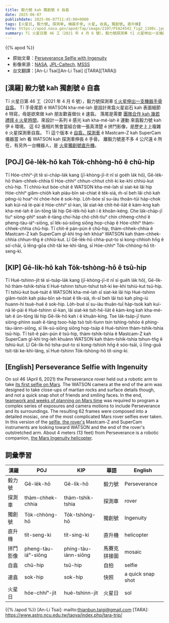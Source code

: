 ```yaml
---
title: 毅力號 kah 獨創號 ê 自翕
date: 2025-06-07
publishdate: 2025-06-07T11:45:00+0800
tags: [火星日, 毅力號, 探測車, 機器手骨, 火星, 自翕, 獨創號, 直升機]
hero: https://apod.nasa.gov/apod/fap/image/2107/PIA24542_fig2_1100c.jpg
summary: Tī 火星日第 46 工（2021 年 4 月 6 號），毅力號探測車 tī 火星伸出一支機器手骨自翕。
---
```


{{% apod %}}

- 原始文章：[Perseverance Selfie with Ingenuity](https://apod.nasa.gov/apod/ap210701.html)
- 影像來源：[NASA](https://www.nasa.gov/), [JPL-Caltech](https://www.jpl.nasa.gov), [MSSS](http://www.msss.com/)
- 台文翻譯：[An-Li Tsai][An-Li Tsai] ([TARA][TARA])



## [漢羅] 毅力號 kah 獨創號 ê 自翕
Tī 火星日第 46 工（2021 年 4 月 6 號），毅力號探測車 [tī 火星伸出一支機器手骨自翕][its first selfie on Mars]。
Tī 手骨尾節 ê WATSON kha-mé-lah 是設計來翕火星岩石 kah 表面細節 ê 特寫，毋是欲來做 kah 朋友歡喜做伙 ê 速翕。
落尾是需要 [團隊合作 kah 幾若禮拜 ê 火星時間][teamwork and weeks of planning on Mars time]，來設計一系列 ê 感光 kah kha-mé-lah ê 運動 來翕毅力號 kah 伊 ê 環境。
這 62 張相片煞會當組合做一張真清楚 ê 拼鬥影像，是歷史上上複雜 ê 火星探測車自翕。
Tī 這个版本 ê [自翕，探測車][selfie, the rover's] ê Mastcam-Z kah SuperCam 儀器當 leh 看 WATSON kah 探測車伸長 ê 手骨。
離毅力號差不多 4 公尺遠 ê 所在，有另外一台機器人，是 [火星獨創號直升機][the Mars Ingenuity helicopter]。



## [POJ] Gē-le̍k-hō kah To̍k-chhòng-hō ê chū-hip
Tī Hóe-chhiⁿ-ji̍t tē sì-cha̍p-la̍k kang (jī-khòng-jī-it nî sì goe̍h la̍k hō), Gē-le̍k-hō thàm-chhek-chhia tī Hóe-chhiⁿ chhun-chhut chi̍t-ki ke-khì chhiú-kut chū-hip.
Tī chhiú-kut bóe-cha̍t ê WATSON kha-mé-lah sī siat-kè lâi hip Hóe-chhiⁿ giâm-chio̍h kah piáu-bīn sè-chiat ê te̍k-siá, m̄-sī beh lâi chò kah pêng-iú hoaⁿ-hí chòe-hóe ê sok-hip.
Lo̍h-bóe sī su-iàu thoân-tūi ha̍p-chok kah kúi-nā lé-pài ê Hóe-chhiⁿ sî-kan, lâi siat-kè chi̍t-hē-lia̍t ê kám-kng kah kha-mé-lah ê ūn-tōng lâi hip Gē-le̍k-hō kah i ê khoân-kéng.
Che la̍k-cha̍p-jī tiuⁿ siòng-phìⁿ soah ē-tàng cho͘-ha̍p chò chi̍t-tiuⁿ chin chheng-chhó͘ ê pheng-tàu-iáⁿ-siōng, sī le̍k-sú-siōng siōng hop-cha̍p ê Hóe-chhiⁿ thàm-chhek-chhia chū-hip.
Tī chit-ê pán-pún ê chū-hip, thàm-chhek-chhia ê Mastcam-Z kah SuperCam gî-khì tng-leh khòaⁿ WATSON kah thàm-chhek-chhia chhun-tn̂g ê chhiú-kut.
Lî Gē-le̍k-hō chha-put-to sì kong-chhioh hn̄g ê só͘-chāi, ū lēng-gōa chi̍t-tâi ke-khì-lâng, sī Hóe-chhiⁿ To̍k-chhòng-hō ti̍t-seng-ki.



## [KIP] Gē-li̍k-hō kah To̍k-tshòng-hō ê tsū-hip
Tī Hué-tshinn-ji̍t tē sì-tsa̍p-la̍k kang (jī-khòng-jī-it nî sì gue̍h la̍k hō), Gē-li̍k-hō thàm-tshik-tshia tī Hué-tshinn tshun-tshut tsi̍t-ki ke-khì tshiú-kut tsū-hip.
Tī tshiú-kut bué-tsa̍t ê WATSON kha-mé-lah sī siat-kè lâi hip Hué-tshinn giâm-tsio̍h kah piáu-bīn sè-tsiat ê ti̍k-siá, m̄-sī beh lâi tsò kah pîng-iú huann-hí tsuè-hué ê sok-hip.
Lo̍h-bué sī su-iàu thuân-tuī ha̍p-tsok kah kuí-nā lé-pài ê Hué-tshinn sî-kan, lâi siat-kè tsi̍t-hē-lia̍t ê kám-kng kah kha-mé-lah ê ūn-tōng lâi hip Gē-li̍k-hō kah i ê khuân-kíng.
Tse la̍k-tsa̍p-jī tiunn siòng-phìnn suah ē-tàng tsoo-ha̍p tsò tsi̍t-tiunn tsin tshing-tshóo ê phing-tàu-iánn-siōng, sī li̍k-sú-siōng siōng hop-tsa̍p ê Hué-tshinn thàm-tshik-tshia tsū-hip.
Tī tsit-ê pán-pún ê tsū-hip, thàm-tshik-tshia ê Mastcam-Z kah SuperCam gî-khì tng-leh khuànn WATSON kah thàm-tshik-tshia tshun-tn̂g ê tshiú-kut.
Lî Gē-li̍k-hō tsha-put-to sì kong-tshioh hn̄g ê sóo-tsāi, ū līng-guā tsi̍t-tâi ke-khì-lâng, sī Hué-tshinn To̍k-tshòng-hō ti̍t-sing-ki.



## [English] Perseverance Selfie with Ingenuity
On sol 46 (April 6, 2021) the Perseverance rover held out a robotic arm to take [its first selfie on Mars][its first selfie on Mars].
The WATSON camera at the end of the arm was designed to take close-ups of martian rocks and surface details though, and not a quick snap shot of friends and smiling faces.
In the end, [teamwork and weeks of planning on Mars time][teamwork and weeks of planning on Mars time] was required to program a complex series of exposures and camera motions to include Perseverance and its surroundings.
The resulting 62 frames were composed into a detailed mosiac, one of the most complicated Mars rover selfies ever taken.
In this version of the [selfie, the rover's][selfie, the rover's] Mastcam-Z and SuperCam instruments are looking toward WATSON and the end of the rover's outstretched arm.
About 4 meters (13 feet) from Perseverance is a robotic companion, [the Mars Ingenuity helicopter][the Mars Ingenuity helicopter].



## 詞彙學習

|漢羅|POJ|KIP|華語|English|
|-|-|-|-|-|
|毅力號|Gē-le̍k-hō|Gē-li̍k-hō|毅力號|Perseverance|
|探測車|thàm-chhek-chhia|thàm-tshik-tshia|探測車|rover|
|獨創號|To̍k-chhòng-hō|To̍k-tshòng-hō|獨創號|Ingenuity|
|直升機|ti̍t-seng-ki|ti̍t-sing-ki|直升機|helicopter|
|拼鬥影像|pheng-tàu-iáⁿ-siōng|phing-tàu-iánn-siōng|馬賽克拼接圖|mosaic|
|自翕|chū-hip|tsū-hip|自拍|selfie|
|速翕|sok-hip|sok-hip|快照|a quick snap shot|
|火星日|hóe-chhiⁿ-ji̍t|hué-tshinn-ji̍t|火星日|sol|

{{% /apod %}}
[An-Li Tsai]: mailto:thianbun.taigi@gmail.com
[TARA]: https://www.astro.ncu.edu.tw/taova/index.php/tara-trip/

[copyright]: https://apod.nasa.gov/apod/fap/lib/about_apod.html#srapply
[License3]: https://creativecommons.org/licenses/by-nc-nd/3.0/
[License2]:https://creativecommons.org/licenses/by-nc-nd/2.0/


[its first selfie on Mars]:https://www.jpl.nasa.gov/images/perseverances-selfie-with-ingenuity
[teamwork and weeks of planning on Mars time]:https://www.nasa.gov/feature/jpl/watch-and-hear-how-nasa-s-perseverance-rover-took-its-first-selfie
[selfie, the rover's]:https://mars.nasa.gov/mars2020/
[the Mars Ingenuity helicopter]:https://mars.nasa.gov/technology/helicopter/
